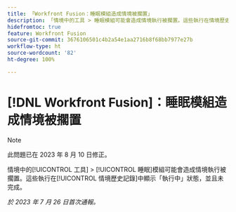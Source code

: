 ```yaml
---
title: 「Workfront Fusion：睡眠模組造成情境被擱置」
description: 「情境中的工具 > 睡眠模組可能會造成情境執行被擱置。這些執行在情境歷史記錄中顯示執行中狀態，並且未完成。」
hidefromtoc: true
feature: Workfront Fusion
source-git-commit: 3676106501c4b2a54e1aa2716b8f68bb7977e27b
workflow-type: ht
source-wordcount: '82'
ht-degree: 100%

---
```



# [!DNL Workfront Fusion]：睡眠模組造成情境被擱置

>[!NOTE]
>
>此問題已在 2023 年 8 月 10 日修正。

情境中的[!UICONTROL 工具] > [!UICONTROL 睡眠]模組可能會造成情境執行被擱置。這些執行在[!UICONTROL 情境歷史記錄]中顯示「執行中」狀態，並且未完成。

_於 2023 年 7 月 26 日首次通報。_

